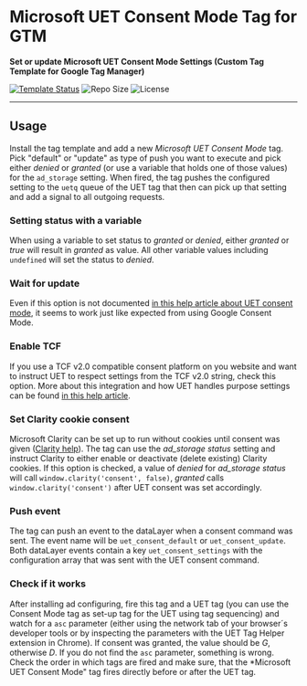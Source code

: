 # Microsoft UET Consent Mode Tag for GTM

**Set or update Microsoft UET Consent Mode Settings (Custom Tag Template for Google Tag Manager)**

[![Template Status](https://img.shields.io/badge/Community%20Template%20Gallery%20Status-submitted-orange)](https://tagmanager.google.com/gallery/#/owners/mbaersch/templates/microsoft-consent-mode-tag) ![Repo Size](https://img.shields.io/github/repo-size/mbaersch/microsoft-consent-mode-tag) ![License](https://img.shields.io/github/license/mbaersch/microsoft-consent-mode-tag)
    
---

## Usage
Install the tag template and add a new *Microsoft UET Consent Mode* tag. Pick "default" or "update" as type of push you want to execute and pick either *denied* or *granted* (or use a variable that holds one of those values) for the `ad_storage` setting. When fired, the tag pushes the configured setting to the `uetq` queue of the UET tag that then can pick up that setting and add a signal to all outgoing requests.

### Setting status with a variable
When using a variable to set status to *granted* or *denied*, either *granted* or *true* will result in *granted* as value. All other variable values including `undefined` will set the status to *denied*. 

### Wait for update
Even if this option is not documented [in this help article about UET consent mode](https://help.ads.microsoft.com/apex/index/3/en/60119), it seems to work just like expected from using Google Consent Mode. 

### Enable TCF
If you use a TCF v2.0 compatible consent platform on you website and want to instruct UET to respect settings from the TCF v2.0 string, check this option. More about this integration and how UET handles purpose settings can be found [in this help article](https://help.ads.microsoft.com/?ocid=#apex/ads/en/60186/2). 

### Set Clarity cookie consent
Microsoft Clarity can be set up to run without cookies until consent was given ([Clarity help](https://developer.mozilla.org/en-US/docs/Web/JavaScript/Reference/Functions/arguments)). The tag can use the *ad_storage status* setting and instruct Clarity to either enable or deactivate (delete existing) Clarity cookies. If this option is checked, a value of *denied* for *ad_storage status* will call `window.clarity('consent', false)`, *granted* calls `window.clarity('consent')` after UET consent was set accordingly.     

### Push event
The tag can push an event to the dataLayer when a consent command was sent. The event name will be `uet_consent_default` or `uet_consent_update`. Both dataLayer events contain a key `uet_consent_settings` with the configuration array that was sent with the UET consent command.   

### Check if it works
After installing ad configuring, fire this tag and a UET tag (you can use the  Consent Mode tag as set-up tag for the UET using tag sequencing) and watch for a `asc` parameter (either using the network tab of your browser´s developer tools or by inspecting the parameters with the UET Tag Helper extension in Chrome). If consent was granted, the value should be *G*, otherwise *D*. If you do not find the `asc` parameter, something is wrong. Check the order in which tags are fired and make sure, that the *Microsoft UET Consent Mode" tag fires directly before or after the UET tag. 
